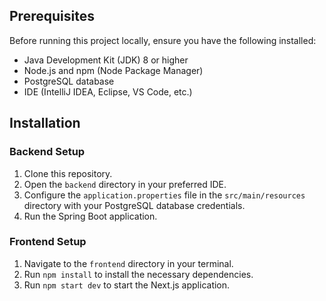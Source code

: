 ## Prerequisites
Before running this project locally, ensure you have the following installed:

* Java Development Kit (JDK) 8 or higher
* Node.js and npm (Node Package Manager)
* PostgreSQL database
* IDE (IntelliJ IDEA, Eclipse, VS Code, etc.)

## Installation
### Backend Setup
1. Clone this repository.
2. Open the `backend` directory in your preferred IDE.
3. Configure the `application.properties` file in the `src/main/resources` directory with your PostgreSQL database credentials.
4. Run the Spring Boot application.

### Frontend Setup
1. Navigate to the `frontend` directory in your terminal.
2. Run `npm install` to install the necessary dependencies.
3. Run `npm start dev` to start the Next.js application.
